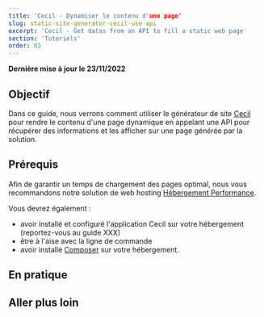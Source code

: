 ```yaml
---
title: 'Cecil - Dynamiser le contenu d'une page'
slug: static-site-generator-cecil-use-api
excerpt: 'Cecil - Get datas from an API to fill a static web page'
section: 'Tutoriels'
order: 03
---
```


**Dernière mise à jour le 23/11/2022**

## Objectif

Dans ce guide, nous verrons comment utiliser le générateur de site [Cecil](https://cecil.app/fr/) pour rendre le contenu d'une page dynamique en appelant une API pour récupérer des informations et les afficher sur une page générée par la solution.

## Prérequis

Afin de garantir un temps de chargement des pages optimal, nous vous recommandons notre solution de web hosting [Hébergement Performance](https://www.ovhcloud.com/fr/web-hosting/performance-offer/).

Vous devrez également :

- avoir installé et configuré l'application Cecil sur votre hébergement (reportez-vous au guide XXX)
- être à l'aise avec la ligne de commande
- avoir installé [Composer](https://getcomposer.org/) sur votre hébergement.

## En pratique

## Aller plus loin
